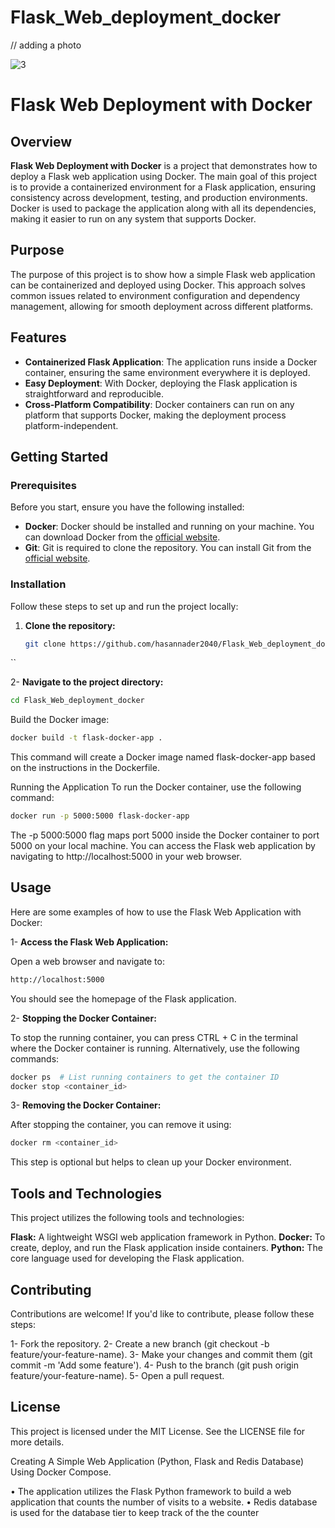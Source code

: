 # Flask_Web_deployment_docker

// adding a photo

![3](https://github.com/user-attachments/assets/49474283-e3c2-4f5c-bc13-3af25a738126)

# Flask Web Deployment with Docker

## Overview

**Flask Web Deployment with Docker** is a project that demonstrates how to deploy a Flask web application using Docker. The main goal of this project is to provide a containerized environment for a Flask application, ensuring consistency across development, testing, and production environments. Docker is used to package the application along with all its dependencies, making it easier to run on any system that supports Docker.

## Purpose

The purpose of this project is to show how a simple Flask web application can be containerized and deployed using Docker. This approach solves common issues related to environment configuration and dependency management, allowing for smooth deployment across different platforms.

## Features

- **Containerized Flask Application**: The application runs inside a Docker container, ensuring the same environment everywhere it is deployed.
- **Easy Deployment**: With Docker, deploying the Flask application is straightforward and reproducible.
- **Cross-Platform Compatibility**: Docker containers can run on any platform that supports Docker, making the deployment process platform-independent.

## Getting Started

### Prerequisites

Before you start, ensure you have the following installed:

- **Docker**: Docker should be installed and running on your machine. You can download Docker from the [official website](https://www.docker.com/get-started).
- **Git**: Git is required to clone the repository. You can install Git from the [official website](https://git-scm.com/).

### Installation

Follow these steps to set up and run the project locally:

1. **Clone the repository:**

   ```bash
   git clone https://github.com/hasannader2040/Flask_Web_deployment_docker.git
 ``

2- **Navigate to the project directory:**

 ```bash
cd Flask_Web_deployment_docker
 ```

Build the Docker image:

 ```bash
docker build -t flask-docker-app .
 ```

This command will create a Docker image named flask-docker-app based on the instructions in the Dockerfile.

Running the Application
To run the Docker container, use the following command:

 ```bash
docker run -p 5000:5000 flask-docker-app
 ```

The -p 5000:5000 flag maps port 5000 inside the Docker container to port 5000 on your local machine. You can access the Flask web application by navigating to http://localhost:5000 in your web browser.

## Usage

Here are some examples of how to use the Flask Web Application with Docker:

1- **Access the Flask Web Application:**

Open a web browser and navigate to:

 ```bash
http://localhost:5000
 ```


You should see the homepage of the Flask application.

2- **Stopping the Docker Container:**

To stop the running container, you can press CTRL + C in the terminal where the Docker container is running. Alternatively, use the following commands:

 ```bash
docker ps  # List running containers to get the container ID
docker stop <container_id>
 ```

3- **Removing the Docker Container:**

After stopping the container, you can remove it using:

 ```bash
docker rm <container_id>
 ```

This step is optional but helps to clean up your Docker environment.


## Tools and Technologies
This project utilizes the following tools and technologies:

**Flask:** A lightweight WSGI web application framework in Python.
**Docker:** To create, deploy, and run the Flask application inside containers.
**Python:** The core language used for developing the Flask application.

## Contributing
Contributions are welcome! If you'd like to contribute, please follow these steps:

1- Fork the repository.
2- Create a new branch (git checkout -b feature/your-feature-name).
3- Make your changes and commit them (git commit -m 'Add some feature').
4- Push to the branch (git push origin feature/your-feature-name).
5- Open a pull request.


## License
This project is licensed under the MIT License. See the LICENSE file for more details.







Creating A Simple Web Application (Python, Flask and Redis Database) Using Docker Compose.


• The application utilizes the Flask Python framework to build a web application
that counts the number of visits to a website.
• Redis database is used for the database tier to keep track of the the counter
